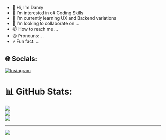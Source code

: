 - 👋 Hi, I’m Danny
- 👀 I’m interested in c# Coding Skills 
- 🌱 I’m currently learning UX and Backend variations
- 💞️ I’m looking to collaborate on ...
- 📫 How to reach me ...
- 😄 Pronouns: ...
- ⚡ Fun fact: ...

## 🌐 Socials:
[![Instagram](https://img.shields.io/badge/Instagram-%23E4405F.svg?logo=Instagram&logoColor=white)](https://instagram.com/ydh_embedded) 

# 📊 GitHub Stats:
![](https://github-readme-stats.vercel.app/api?username=ydh-embedded&theme=dark&hide_border=false&include_all_commits=true&count_private=false)<br/>
![](https://github-readme-streak-stats.herokuapp.com/?user=ydh-embedded&theme=dark&hide_border=false)<br/>
![](https://github-readme-stats.vercel.app/api/top-langs/?username=ydh-embedded&theme=dark&hide_border=false&include_all_commits=true&count_private=false&layout=compact)

---
[![](https://visitcount.itsvg.in/api?id=ydh-embedded&icon=0&color=0)](https://visitcount.itsvg.in)

<!-- Proudly created with GPRM ( https://gprm.itsvg.in ) -->
